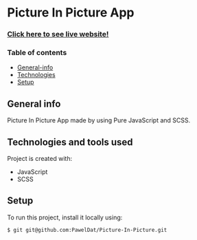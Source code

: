 # Picture In Picture App
### <a href="https://picture-in-picture-website.netlify.app/">Click here to see live website!</a>
### Table of contents
* [General-info](#general-info)
* [Technologies](#technologies-and-tools-used)
* [Setup](#setup)

## General info
Picture In Picture App made by using Pure JavaScript and SCSS.
## Technologies and tools used
Project is created with:

* JavaScript
* SCSS
	
## Setup
To run this project, install it locally using:

```
$ git git@github.com:PawelDat/Picture-In-Picture.git
